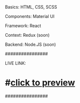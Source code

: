 Basics: HTML, CSS, SCSS

Components: Material UI

Framework: React

Context: Redux (soon)

Backend: Node.JS (soon)

################

LIVE LINK:
# #<a href="https://clonebooking.netlify.app/">click to preview</a>

################
